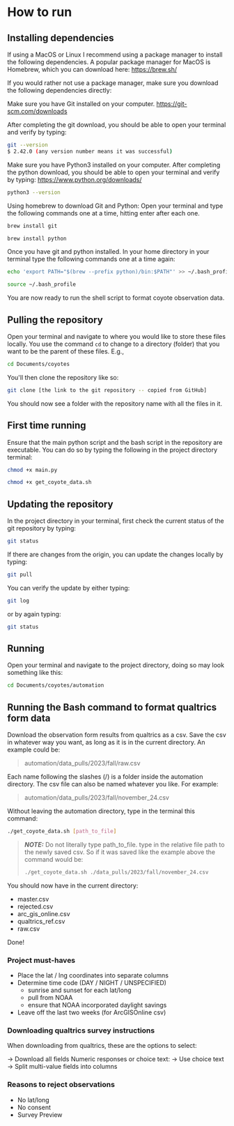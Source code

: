 # How to run

## Installing dependencies 
If using a MacOS or Linux I recommend using a package manager to install the following dependencies.
A popular package manager for MacOS is Homebrew, which you can download here:
https://brew.sh/

If you would rather not use a package manager, make sure you download the following dependencies directly:

Make sure you have Git installed on your computer.
https://git-scm.com/downloads

After completing the git download, you should be able to open your terminal and verify by typing:
```bash
git --version
$ 2.42.0 (any version number means it was successful)
```

Make sure you have Python3 installed on your computer.
After completing the python download, you should be able to open your terminal and verify by typing:
https://www.python.org/downloads/
```bash
python3 --version
```

Using homebrew to download Git and Python:
Open your terminal and type the following commands one at a time, hitting enter after each one.

```bash
brew install git
```
```bash
brew install python
```

Once you have git and python installed. In your home directory in your terminal type the following commands one at a 
time again:

```bash
echo 'export PATH="$(brew --prefix python)/bin:$PATH"' >> ~/.bash_profile
```
```bash
source ~/.bash_profile
```

You are now ready to run the shell script to format coyote observation data.

## Pulling the repository

Open your terminal and navigate to where you would like to store these files locally.
You use the command `cd` to change to a directory (folder) that you want to be the parent of these files.
E.g.,
```bash
cd Documents/coyotes
```

You'll then clone the repository like so:
```bash
git clone [the link to the git repository -- copied from GitHub]
```

You should now see a folder with the repository name with all the files in it.

## First time running

Ensure that the main python script and the bash script in the repository are executable.
You can do so by typing the following in the project directory terminal:

```bash
chmod +x main.py 
```
```bash
chmod +x get_coyote_data.sh
```

## Updating the repository

In the project directory in your terminal, first check the current status of the git repository by typing:
```bash
git status
```

If there are changes from the origin, you can update the changes locally by typing:
```bash
git pull
```

You can verify the update by either typing:
```bash
git log
```
or by again typing:
```bash
git status
```

## Running

Open your terminal and navigate to the project directory, doing so may look something like this:

```bash
cd Documents/coyotes/automation
```

## Running the Bash command to format qualtrics form data

Download the observation form results from qualtrics as a csv. 
Save the csv in whatever way you want, as long as it is in the current directory.
An example could be:
> automation/data_pulls/2023/fall/raw.csv

Each name following the slashes (/) is a folder inside the automation directory.
The csv file can also be named whatever you like. 
For example:
> automation/data_pulls/2023/fall/november_24.csv

Without leaving the automation directory, type in the terminal this command:
```bash
./get_coyote_data.sh [path_to_file]
```

>***NOTE:***
Do not literally type path_to_file. type in the relative file path to the newly saved csv. 
So if it was saved like the example above the command would be:
>```bash
>./get_coyote_data.sh ./data_pulls/2023/fall/november_24.csv
>```



You should now have in the current directory:
- master.csv
- rejected.csv
- arc_gis_online.csv
- qualtrics_ref.csv
- raw.csv

Done!

### Project must-haves

* Place the lat / lng coordinates into separate columns
* Determine time code (DAY / NIGHT / UNSPECIFIED)
    * sunrise and sunset for each lat/long 
    * pull from NOAA 
    * ensure that NOAA incorporated daylight savings 
* Leave off the last two weeks (for ArcGISOnline csv)

### Downloading qualtrics survey instructions

When downloading from qualtrics, these are the options to select:

-> Download all fields
Numeric responses or choice text:
-> Use choice text
-> Split multi-value fields into columns

### Reasons to reject observations

- No lat/long
- No consent
- Survey Preview

